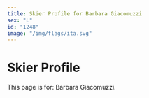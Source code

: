 ```yaml
---
title: Skier Profile for Barbara Giacomuzzi
sex: "L"
id: "1248"
image: "/img/flags/ita.svg" 
---
```


# Skier Profile

This page is for: Barbara Giacomuzzi.
    
